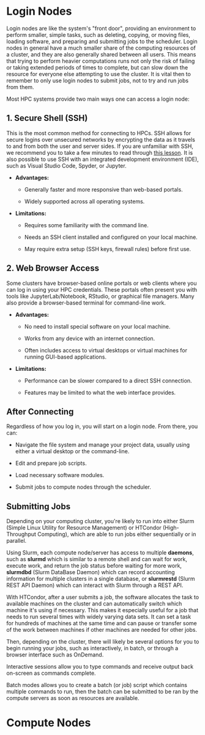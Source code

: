 # Login Nodes
Login nodes are like the system's "front door", providing an environment to perform smaller, simple tasks, such as deleting, copying, or moving files, loading software, and preparing and submitting jobs to the scheduler. Login nodes in general have a much smaller share of the computing resources of a cluster, and they are also generally shared between all users. This means that trying to perform heavier computations runs not only the risk of failing or taking extended periods of times to complete, but can slow down the resource for everyone else attempting to use the cluster. It is vital then to remember to only use login nodes to submit jobs, not to try and run jobs from them.

Most HPC systems provide two main ways one can access a login node:

## 1. **Secure Shell (SSH)**

This is the most common method for connecting to HPCs. SSH allows for secure logins over unsecured networks by encrypting the data as it travels to and from both the user and server sides. If you are unfamiliar with SSH, we recommend you to take a few minutes to read through [this lesson](https://hsf-training.github.io/hsf-training-ssh-webpage/01-introduction/index.html). It is also possible to use SSH with an integrated development environment (IDE), such as Visual Studio Code, Spyder, or Jupyter.

* **Advantages:**

    * Generally faster and more responsive than web-based portals.

    * Widely supported across all operating systems.

* **Limitations:**

    * Requires some familiarity with the command line.

    * Needs an SSH client installed and configured on your local machine.

    * May require extra setup (SSH keys, firewall rules) before first use.

## 2. **Web Browser Access**

Some clusters have browser-based online portals or web clients where you can log in using your HPC credentials. These portals often present you with tools like JupyterLab/Notebook, RStudio, or graphical file managers. Many also provide a browser-based terminal for command-line work.
    
* **Advantages:**

    * No need to install special software on your local machine.

    * Works from any device with an internet connection.

    * Often includes access to virtual desktops or virtual machines for running GUI-based applications.

* **Limitations:**

    * Performance can be slower compared to a direct SSH connection.

    * Features may be limited to what the web interface provides.

## After Connecting
Regardless of how you log in, you will start on a login node. From there, you can:

* Navigate the file system and manage your project data, usually using either a virtual desktop or the command-line.

* Edit and prepare job scripts.

* Load necessary software modules.

* Submit jobs to compute nodes through the scheduler.

## Submitting Jobs

Depending on your computing cluster, you're likely to run into either Slurm (Simple Linux Utility for Resource Management) or HTCondor (High-Throughput Computing), which are able to run jobs either sequentially or in parallel. 

Using Slurm, each compute node/server has access to multiple **daemons**, such as **slurmd** which is similar to a remote shell and can wait for work, execute work, and return the job status before waiting for more work, **slurmdbd** (Slurm DataBase Daemon) which can record accounting information for multiple clusters in a single database, or **slurmrestd** (Slurm REST API Daemon) which can interact with Slurm through a REST API.

With HTCondor, after a user submits a job, the software allocates the task to available machines on the cluster and can automatically switch which machine it's using if necessary. This makes it especially useful for a job that needs to run several times with widely varying data sets. It can set a task for hundreds of machines at the same time and can pause or transfer some of the work between machines if other machines are needed for other jobs.

Then, depending on the cluster, there will likely be several options for you to begin running your jobs, such as interactively, in batch, or through a browser interface such as OnDemand.

Interactive sessions allow you to type commands and receive output back on-screen as commands complete.

Batch modes allows you to create a batch (or job) script which contains multiple commands to run, then the batch can be submitted to be ran by the compute servers as soon as resources are available.

# Compute Nodes